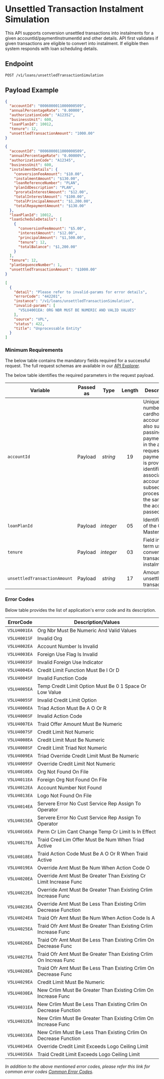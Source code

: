 # Unsettled Transaction Instalment Simulation

This API supports conversion unsettled transactions into instalments for a given accountId/paymentInstrumentId and other details. API first validates if given transactions are eligible to convert into instalment. If eligible then system responds with loan scheduling details.

## Endpoint

`POST /v1/loans/unsettledTransactionSimulation`

## Payload Example

<!--
type: tab
titles: Request, Response, Error
-->

```json
{
  "accountId": "0006000011000000509",
  "annualPercentageRate": "0.00000",
  "authorizationCode": "A12352",
  "businessUnit": 600,
  "loanPlanId": 10012,
  "tenure": 12,
  "unsettledTransactionAmount": "1000.00"
}
```

<!--
type: tab
-->

```json
{
  "accountId": "0006000011000000509",
  "annualPercentageRate": "0.00000%",
  "authorizationCode": "A12345",
  "businessUnit": 600,
  "instalmentDetails": {
    "conversionFeeAmount": "$10.00",
    "instalmentAmount": "$130.00",
    "loanReferenceNumber": "PLAN",
    "planIdDescription": "PLAN",
    "prorataInterestAmount": "$12.00",
    "totalInterestAmount": "$100.00",
    "totalPrincipalAmount": "$1,200.00",
    "totalRepaymentAmount": "$130.00"
  },
  "loanPlanId": 10012,
  "loanScheduleDetails": [
    {
      "conversionFeeAmount": "$5.00",
      "interestAmount": "$12.00",
      "principalAmount": "$1,500.00",
      "tenure": 12,
      "totalBalance": "$1,200.00"
    }
  ],
  "tenure": 12,
  "planSequenceNumber": 1,
  "unsettledTransactionAmount": "$1000.00"
}
```

<!--
type: tab
-->

```json
[
  {
    "detail": "Please refer to invalid-params for error details",
    "errorCode": "442201",
    "instance": "/v1/loans/unsettledTransactionSimulation",
    "invalid-params": [
      "V5LU4001EA: ORG NBR MUST BE NUMERIC AND VALID VALUES"
    ],
    "source": "VPL",
    "status": 422,
    "title": "Unprocessable Entity"
  }
]
```

<!-- type: tab-end -->

### Minimum Requirements

The below table contains the mandatory fields required for a successful request. The full request schemas are available in our [API Explorer](../api/?type=post&path=/v1/loans/unsettledTransactionSimulation).

The below table identifies the required parameters in the request payload.

| Variable | Passed as | Type | Length | Description/Values |
| -------- | :-------: | :--: | :------------: | ------------------ |
| `accountId` | Payload | *string* | 19 | Unique identification number for cardholder billing account. This API also supports passing the paymentInstrumentId in the accountId in request. When paymentInstrumentId is provided, system identifies the associated accountId. The subsequent processing remain the same as when the accountId is passed.|
| `loanPlanId` | Payload  | *integer* | 05 | Identification number of the Credit Plan Master entity.|
| `tenure` | Payload | *integer* | 03 | Field indicates the term used while converting transaction into instalment.|
| `unsettledTransactionAmount` | Payload | *string* | 17 | Amount of the unsettled transaction.|

### Error Codes

Below table provides the list of application's error code and its description.

| ErrorCode |  Description/Values |
| --------  | ------------------ |
| `V5LU4001EA` |Org Nbr Must Be Numeric And Valid Values |                         
| `V5LU4001SF` |Invalid Org |                                                      
| `V5LU4002EA` |Account Number Is Invalid |                                       
| `V5LU4003EA` |Foreign Use Flag Is Invalid |                                      
| `V5LU4003SF` |Invalid Foreign Use Indicator |                                    
| `V5LU4004EA` |Credit Limit Function Must Be I Or D |                             
| `V5LU4004SF` |Invalid Function Code |                                            
| `V5LU4005EA` |Temp Credit Limit Option Must Be 0 1 Space Or Low Value |          
| `V5LU4005SF` |Invalid Credit Limit Option |                                      
| `V5LU4006EA` |Triad Action Must Be A O Or R |                                   
| `V5LU4006SF` |Invalid Action Code |                                              
| `V5LU4007EA` |Traid Offer Amount Must Be Numeric |                               
| `V5LU4007SF` |Credit Limit Not Numeric |                                         
| `V5LU4008EA` |Credit Limit Must Be Numeric |                                     
| `V5LU4008SF` |Credit Limit Triad Not Numeric |                                   
| `V5LU4009EA` |Triad Override Credit Limit Must Be Numeric |                      
| `V5LU4009SF` |Override Credit Limit Not Numeric |                                
| `V5LU4010EA` |Org Not Found On File |                                            
| `V5LU4011EA` |Foreign Org Not Found On File |                                   
| `V5LU4012EA` |Account Number Not Found |                                         
| `V5LU4013EA` |Logo Not Found On File |                                           
| `V5LU4014EA` |Servere Error No Cust Service Rep Assign To Operator |             
| `V5LU4015EA` |Servere Error No Cust Service Rep Assign To Operator |             
| `V5LU4016EA` |Perm Cr Lim Cant Change Temp Cr Limit Is In Effect |               
| `V5LU4017EA` |Traid Cred Lim Offer Must Be Num When Triad Active |               
| `V5LU4018EA` |Traid Action Code Must Be A O Or R When Traid Active |             
| `V5LU4019EA` |Override Amt Must Be Num When Action Code O |                      
| `V5LU4020EA` |Override Amt Must Be Greater Than Existing Cr Limit Increase Func |
| `V5LU4022EA` |Override Amt Must Be Greater Than Existing Crlim Increase Func |   
| `V5LU4023EA` |Override Amt Must Be Less Than Existing Crlim Decrease Function |  
| `V5LU4024EA` |Traid Ofr Amt Must Be Num When Action Code Is A |                  
| `V5LU4025EA` |Traid Ofr Amt Must Be Greater Than Existing Crlim Increase Func |  
| `V5LU4026EA` |Traid Ofr Amt Must Be Less Than Existing Crlim On Decrease Func |  
| `V5LU4027EA` |Traid Ofr Amt Must Be Greater Than Existing Crlim On Increas Func |
| `V5LU4028EA` |Traid Ofr Amt Must Be Less Than Existing Crlim On Decrease Func |  
| `V5LU4029EA` |Credit Limit Must Be Numeric |                                     
| `V5LU4030EA` |New Crlim Must Be Greater Than Existing Crlim On Increase Func |   
| `V5LU4031EA` |New Crlim Must Be Less Than Existing Crlim On Decrease Function |  
| `V5LU4032EA` |New Crlim Must Be Greater Than Existing Crlim On Increase Func |   
| `V5LU4033EA` |New Crlim Must Be Less Than Existing Crlim On Decrease Function |  
| `V5LU4034EA` |Override Credit Limit Exceeds Logo Ceiling Limit |                 
| `V5LU4035EA` |Traid Credit Limit Exceeds Logo Ceiling Limit | 

*In addition to the above mentioned error codes, please refer this link for common error codes [Common Error Codes](?path=docs/Common_Error_Code.md).*
